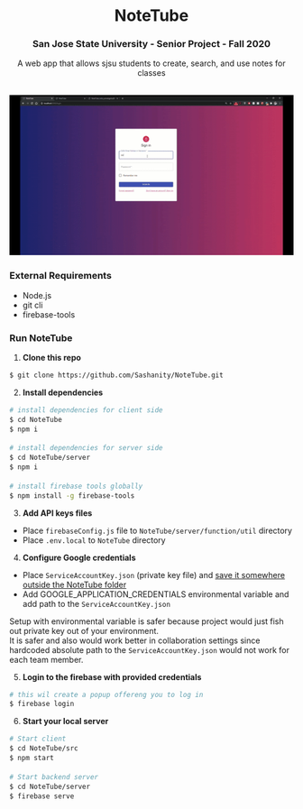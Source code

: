 <h1 align="center">NoteTube</h1>
<h3 align="center">
  San Jose State University - Senior Project - Fall 2020
</h3>
<div align="center">
A web app that allows sjsu students to create, search, and use notes for classes </br></br>

![NoteTube gif demo](docs/demo.gif)
</div>



### External Requirements
- Node.js
- git cli
- firebase-tools

### Run NoteTube

1. **Clone this repo**
```sh
$ git clone https://github.com/Sashanity/NoteTube.git
```

2. **Install dependencies**
```sh
# install dependencies for client side
$ cd NoteTube
$ npm i

# install dependencies for server side
$ cd NoteTube/server
$ npm i

# install firebase tools globally
$ npm install -g firebase-tools
```


3. **Add API keys files**
- Place `firebaseConfig.js` file to `NoteTube/server/function/util` directory
- Place `.env.local` to `NoteTube` directory

4. **Configure Google credentials**
- Place `ServiceAccountKey.json` (private key file) and <ins>save it somewhere outside the NoteTube folder</ins>
- Add GOOGLE_APPLICATION_CREDENTIALS environmental variable and add path to the `ServiceAccountKey.json`

Setup with environmental variable is safer because project would just fish out private key out of your environment.  
It is safer and also would work better in collaboration settings since hardcoded absolute path to the `ServiceAccountKey.json` would not work for each team member.

5. **Login to the firebase with provided credentials**
```sh
# this wil create a popup offereng you to log in 
$ firebase login
```
6. **Start your local server**
```sh
# Start client 
$ cd NoteTube/src
$ npm start

# Start backend server
$ cd NoteTube/server
$ firebase serve
```


